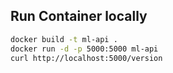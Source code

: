 ## Run Container locally

```bash
docker build -t ml-api .
docker run -d -p 5000:5000 ml-api
curl http://localhost:5000/version
```